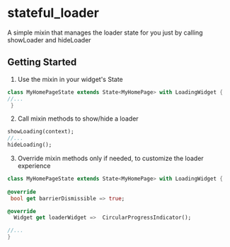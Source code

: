 # stateful_loader

A simple mixin that manages the loader state for you just by calling
showLoader and hideLoader

## Getting Started

1. Use the mixin in your widget's State

```dart
class MyHomePageState extends State<MyHomePage> with LoadingWidget {
//...
 } 
```

2. Call mixin methods to show/hide a loader

```dart
showLoading(context); 
//...
hideLoading();
```

3. Override mixin methods only if needed, to customize the loader experience

```dart
class MyHomePageState extends State<MyHomePage> with LoadingWidget {
 
@override
 bool get barrierDismissible => true;

@override
  Widget get loaderWidget =>  CircularProgressIndicator();

//...
}
```

